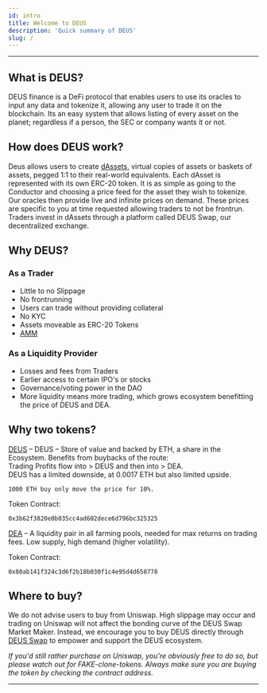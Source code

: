 ```yaml
---
id: intro
title: Welcome to DEUS
description: 'Quick summary of DEUS'
slug: /
---
```


___

## What is DEUS?

DEUS finance is a DeFi protocol that enables users to use its oracles to input any data and tokenize it, allowing any user to trade it on the blockchain. Its an easy system that allows listing of every asset on the planet; regardless if a person, the SEC or company wants it or not.


## How does DEUS work?

Deus allows users to create [dAssets](dAssets), virtual copies of assets or baskets of assets, pegged 1:1 to their real-world equivalents. Each dAsset is represented with its own ERC-20 token. It is as simple as going to the Conductor and choosing a price feed for the asset they wish to tokenize. Our oracles then provide live and infinite prices on demand. These prices are specific to you at time requested allowing traders to not be frontrun. Traders invest in dAssets through a platform called DEUS Swap, our decentralized exchange.


## Why DEUS?

### As a Trader
- Little to no Slippage
- No frontrunning
- Users can trade without providing collateral
- No KYC
- Assets moveable as ERC-20 Tokens
- [AMM](amm)

### As a Liquidity Provider
- Losses and fees from Traders
- Earlier access to certain IPO's or stocks
- Governance/voting power in the DAO
- More liquidity means more trading, which grows ecosystem benefitting the price of DEUS and DEA.


## Why two tokens?

[DEUS](deus.md) – DEUS – Store of value and backed by ETH, a share in the Ecosystem. Benefits from buybacks of the route: <br/> 
Trading Profits flow into > DEUS and then into > DEA. <br/>
DEUS has a limited downside, at 0.0017 ETH but also limited upside.<br/>
````
1000 ETH buy only move the price for 10%.
````

Token Contract:
```
0x3b62f3820e0b035cc4ad602dece6d796bc325325
```

[DEA](dea) – A liquidity pair in all farming pools, needed for max returns on trading fees. Low supply, high demand (higher volatility).

Token Contract:
```
0x80ab141f324c3d6f2b18b030f1c4e95d4d658778
```

## Where to buy? 
We do not advise users to buy from Uniswap. High slippage may occur and trading on Uniswap will not affect the bonding curve of the DEUS Swap Market Maker. Instead, we encourage you to buy DEUS directly through [DEUS Swap](https://app.deus.finance/swap) to empower and support the DEUS ecosystem. 

*If you'd still rather purchase on Uniswap, you're obviously free to do so, but please watch out for FAKE-clone-tokens. Always make sure you are buying the token by checking the contract address.*






___

